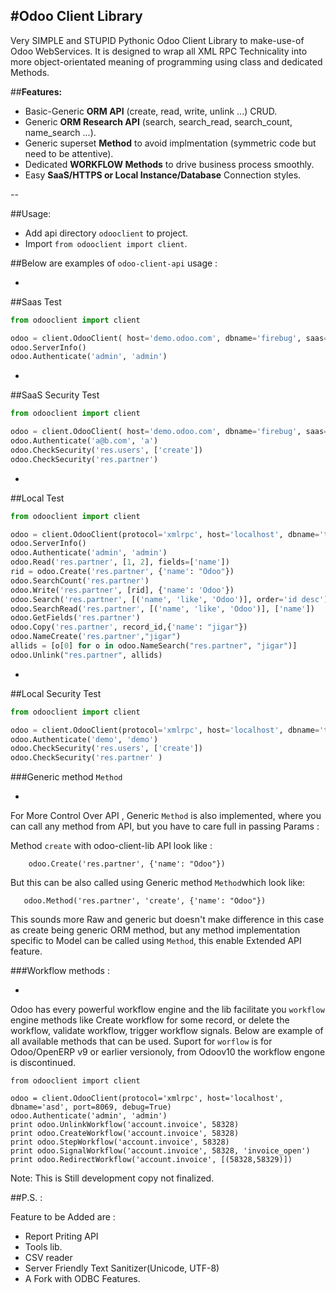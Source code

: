 #**Odoo Client Library**
--

Very SIMPLE and STUPID Pythonic Odoo Client Library to make-use-of Odoo WebServices. It is designed to wrap all XML RPC Technicality into more object-orientated meaning of programming using class and dedicated Methods.

##__Features:__
- Basic-Generic **ORM API** (create, read, write, unlink ...) CRUD.
- Generic **ORM Research API** (search, search_read, search_count, name_search ...).
- Generic superset **Method** to avoid implmentation (symmetric code but need to be attentive).
- Dedicated **WORKFLOW Methods** to drive business process smoothly.
- Easy **SaaS/HTTPS or Local Instance/Database** Connection styles.


--


##Usage:

- Add api directory `odooclient` to project.
- Import `from odooclient import client`.

##Below are examples of `odoo-client-api` usage : 

-

##Saas Test
```python
from odooclient import client

odoo = client.OdooClient( host='demo.odoo.com', dbname='firebug', saas=True, debug=True)
odoo.ServerInfo()
odoo.Authenticate('admin', 'admin')
```

-

##SaaS Security Test
```python
from odooclient import client

odoo = client.OdooClient( host='demo.odoo.com', dbname='firebug', saas=True, debug=True)
odoo.Authenticate('a@b.com', 'a')
odoo.CheckSecurity('res.users', ['create'])
odoo.CheckSecurity('res.partner')
```

-

##Local Test
```python
from odooclient import client

odoo = client.OdooClient(protocol='xmlrpc', host='localhost', dbname='test', port=8069, debug=True)
odoo.ServerInfo()
odoo.Authenticate('admin', 'admin')
odoo.Read('res.partner', [1, 2], fields=['name'])
rid = odoo.Create('res.partner', {'name': "Odoo"})
odoo.SearchCount('res.partner')
odoo.Write('res.partner', [rid], {'name': 'Odoo'})
odoo.Search('res.partner', [('name', 'like', 'Odoo')], order='id desc')
odoo.SearchRead('res.partner', [('name', 'like', 'Odoo')], ['name'])
odoo.GetFields('res.partner')
odoo.Copy('res.partner', record_id,{'name': "jigar"})
odoo.NameCreate('res.partner',"jigar")
allids = [o[0] for o in odoo.NameSearch("res.partner", "jigar")]
odoo.Unlink("res.partner", allids)
```

-

##Local Security Test
```python
from odooclient import client

odoo = client.OdooClient(protocol='xmlrpc', host='localhost', dbname='test', port=8069, debug=True)
odoo.Authenticate('demo', 'demo')
odoo.CheckSecurity('res.users', ['create'])
odoo.CheckSecurity('res.partner' )
```

###Generic method `Method`

-

For More Control Over API , Generic `Method` is also implemented, where you can call any method from API, but you have to care full in passing Params :

Method  `create` with odoo-client-lib API  look like :
```
    odoo.Create('res.partner', {'name': "Odoo"})
```
But this can be also called using Generic method `Method`which look like:
```
   odoo.Method('res.partner', 'create', {'name': "Odoo"})
```
This sounds more Raw and generic but doesn't make difference in this case as create being generic ORM method, but any method implementation specific to Model can be called using `Method`, this enable Extended API feature.

###Workflow methods :

-

Odoo has every powerful workflow engine and the lib facilitate you `workflow` engine methods like Create workflow for some record, or delete the workflow, validate workflow, trigger workflow signals. Below are example of all available methods that can be used. Suport for `worflow` is for Odoo/OpenERP v9 or earlier versionoly, from Odoov10 the workflow engone is discontinued.

```
from odooclient import client

odoo = client.OdooClient(protocol='xmlrpc', host='localhost', dbname='asd', port=8069, debug=True)
odoo.Authenticate('admin', 'admin')
print odoo.UnlinkWorkflow('account.invoice', 58328)
print odoo.CreateWorkflow('account.invoice', 58328)
print odoo.StepWorkflow('account.invoice', 58328)
print odoo.SignalWorkflow('account.invoice', 58328, 'invoice_open')
print odoo.RedirectWorkflow('account.invoice', [(58328,58329)])
```


Note: This is Still development copy not finalized.

##P.S. :

Feature to be Added are : 

- Report Priting API
- Tools lib.
 - CSV reader
 - Server Friendly Text Sanitizer(Unicode, UTF-8)
- A Fork with ODBC Features.
